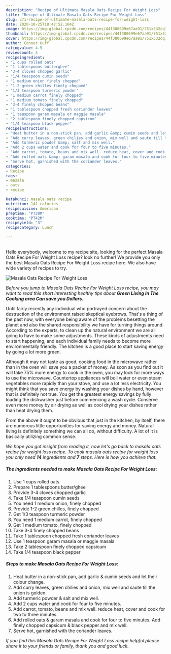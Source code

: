 ```yaml
---
description: "Recipe of Ultimate Masala Oats Recipe For Weight Loss"
title: "Recipe of Ultimate Masala Oats Recipe For Weight Loss"
slug: 371-recipe-of-ultimate-masala-oats-recipe-for-weight-loss
date: 2020-10-25T18:42:52.104Z
image: https://img-global.cpcdn.com/recipes/44f380699e67aa91/751x532cq70/masala-oats-recipe-for-weight-loss-recipe-main-photo.jpg
thumbnail: https://img-global.cpcdn.com/recipes/44f380699e67aa91/751x532cq70/masala-oats-recipe-for-weight-loss-recipe-main-photo.jpg
cover: https://img-global.cpcdn.com/recipes/44f380699e67aa91/751x532cq70/masala-oats-recipe-for-weight-loss-recipe-main-photo.jpg
author: Connor Huff
ratingvalue: 4.5
reviewcount: 4
recipeingredient:
- "1 cups rolled oats"
- "1 tablespoons butterghee"
- "3-4 cloves chopped garlic"
- "1/4 teaspoon cumin seeds"
- "1 medium onion finely chopped"
- "1-2 green chilles finely chopped"
- "1/3 teaspoon turmeric powder"
- "1 medium carrot finely chopped"
- "1 medium tomato finely chopped"
- "3-4 finely chopped beans"
- "1 tablespoon chopped fresh coriander leaves"
- "1 teaspoon garam masala or maggie masala"
- "2 tablespoon finely chopped capsicum"
- "1/4 teaspoon black pepper"
recipeinstructions:
- "Heat butter in a non-stick pan, add garlic &amp; cumin seeds and let their colour change."
- "Add curry leaves, green chilies and onion, mix well and saute till the onion is golden."
- "Add turmeric powder &amp; salt and mix well."
- "Add 2 cups water and cook for four to five minutes."
- "Add carrot, tomato, beans and mix well. reduce heat, cover and cook for two to three minutes."
- "Add rolled oats &amp; garam masala and cook for four to five minutes. Add finely chopped capsicum &amp; black pepper and mix well."
- "Serve hot, garnished with the coriander leaves."
categories:
- Recipe
tags:
- masala
- oats
- recipe

katakunci: masala oats recipe 
nutrition: 141 calories
recipecuisine: American
preptime: "PT30M"
cooktime: "PT42M"
recipeyield: "3"
recipecategory: Lunch

---
```

<br>
Hello everybody, welcome to my recipe site, looking for the perfect Masala Oats Recipe For Weight Loss recipe? look no further! We provide you only the best Masala Oats Recipe For Weight Loss recipe here. We also have wide variety of recipes to try.
<br>


![Masala Oats Recipe For Weight Loss](https://img-global.cpcdn.com/recipes/44f380699e67aa91/751x532cq70/masala-oats-recipe-for-weight-loss-recipe-main-photo.jpg)

<i>Before you jump to Masala Oats Recipe For Weight Loss recipe, you may want to read this short interesting healthy tips about 
<strong>Green Living In The Cooking area Can save you Dollars</strong>.</i>
</br>

Until fairly recently any individual who portrayed concern about the destruction of the environment raised skeptical eyebrows. That's a thing of the past now, with everyone being aware of the problems besetting the planet and also the shared responsibility we have for turning things around. According to the experts, to clean up the natural environment we are all going to have to make some adjustments. These kinds of adjustments need to start happening, and each individual family needs to become more environmentally friendly. The kitchen is a good place to start saving energy by going a lot more green.

Although it may not taste as good, cooking food in the microwave rather than in the oven will save you a packet of money. As soon as you find out it will take 75% more energy to cook in the oven, you may look for more ways to use the microwave. Countertop appliances will boil water or even steam vegetables more rapidly than your stove, and use a lot less electricity. You might think that you save energy by washing your dishes by hand, however that is definitely not true. You get the greatest energy savings by fully loading the dishwasher just before commencing a wash cycle. Conserve even more money by air drying as well as cool drying your dishes rather than heat drying them.

From the above it ought to be obvious that just in the kitchen, by itself, there are numerous little opportunities for saving energy and money. Natural living is definitely something we can all do, without difficulty. A lot of it is basically utilizing common sense.


<i>We hope you got insight from reading it, now let's go back to masala oats recipe for weight loss recipe. To cook masala oats recipe for weight loss you only need <strong>14</strong> ingredients and <strong>7</strong> steps. Here is how you achieve that.
</i>

##### The ingredients needed to make Masala Oats Recipe For Weight Loss:

1. Use 1 cups rolled oats
1. Prepare 1 tablespoons butter/ghee
1. Provide 3-4 cloves chopped garlic
1. Take 1/4 teaspoon cumin seeds
1. You need 1 medium onion, finely chopped
1. Provide 1-2 green chilles, finely chopped
1. Get 1/3 teaspoon turmeric powder
1. You need 1 medium carrot, finely chopped
1. Get 1 medium tomato, finely chopped
1. Take 3-4 finely chopped beans
1. Take 1 tablespoon chopped fresh coriander leaves
1. Use 1 teaspoon garam masala or maggie masala
1. Take 2 tablespoon finely chopped capsicum
1. Take 1/4 teaspoon black pepper


##### Steps to make Masala Oats Recipe For Weight Loss:

1. Heat butter in a non-stick pan, add garlic &amp; cumin seeds and let their colour change.
1. Add curry leaves, green chilies and onion, mix well and saute till the onion is golden.
1. Add turmeric powder &amp; salt and mix well.
1. Add 2 cups water and cook for four to five minutes.
1. Add carrot, tomato, beans and mix well. reduce heat, cover and cook for two to three minutes.
1. Add rolled oats &amp; garam masala and cook for four to five minutes. Add finely chopped capsicum &amp; black pepper and mix well.
1. Serve hot, garnished with the coriander leaves.


<i>If you find this Masala Oats Recipe For Weight Loss recipe helpful please share it to your friends or family, thank you and good luck.</i>
